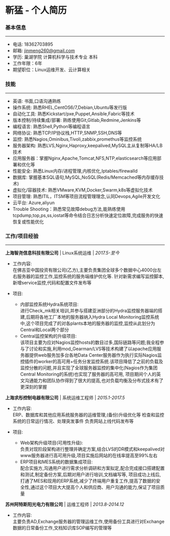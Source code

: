 # __靳猛 - 个人简历__

### __基本信息__
***
- 电话: 18362703895
- 邮箱: <jinmeng260@gmail.com>
- 学历: 巢湖学院 计算机科学与技术专业 本科
- 工作年限：6年
- 期望职位：Linux运维开发、云计算相关

### __技能__
***
- 英语: 书面,口语沟通熟练
- 操作系统: 熟悉RHEL,CentOS6/7,Debian,Ubuntu等发行版
- 自动化工具: 熟悉Kickstart/pxe,Puppet,Ansible,Fabric等技术
- 版本控制/持续集成/部署: 熟练使用Git,Gitlab,Redmine,Jenkins等
- 编程语言: 熟悉Shell,Python等编程语言
- 网络协议: 熟悉TCP/IP协议栈,HTTP,SNMP,SSH,DNS等
- 监控: 熟悉Nagios,Ominibus,Tivoli,zabbix,promethus等监控系统
- 服务器架构: 熟悉LVS,Nginx,Haproxy,keepalived,MySQL主从复制等HA/LB技术
- 应用服务器：掌握Nginx,Apache,Tomcat,NFS,NTP,elasticsearch等应用部署和优化等
- 性能安全: 熟悉Linux内存/进程管理,内核优化,Iptables/firewalld
- 数据库: 掌握基本SQL语句,MySQL,NoSQL(Redis/Memcached等内存缓存技术)
- 虚拟化/容器技术: 熟悉VMware,KVM,Docker,Swarm,k8s等虚拟化技术
- 项目管理: 熟悉ITIL，ITSM等项目流程管理理念,认同Devops,Agile开发文化
- 云平台: Azure,aliyun
- Trouble Shooting：熟悉常见故障debug方法,能熟练使用tcpdump,top,ps,ss,iostat等命令结合日志分析快速定位故障,完成服务的快速恢复或性能优化

### __工作/项目经验__
***
**上海智尧信息科技有限公司** | Linux系统运维 | *2017.5-至今*
- 工作内容:  
在佛吉亚中国投资有限公司(乙方),主要负责集团全球多个数据中心4000台左右服务器的监控工作,监控系统的服务端维护优化等. 针对新需求编写监控脚本,新增service监控,代码和配置文件发布等

- 项目:  
  - 内部监控系统Hydra系统项目:  
  进行Check_mk相关培训,并参与搭建亚洲部分的Hydra监控服务器端的搭建,后期将各地工厂本地的服务器纳入Hydra Local Monitoring监控系统中,这个项目完成了的对各plants本地的服务器的监控,监控从此划分为Central和Local两个部分
  - Central监控架构的升级项目:  
  该项目主要为应对Nagios监控hosts的数目过多,国际链路等问题;我全程参与了讨论和实施,利用mod_Gearman/LVS等技术构建了以apache应用服务器提供web服务加多台各地Data Center服务器作为执行实际Nagios监控插件的worker的高可用+任务分发监控系统.该项目降低了之前的负载及监控分散的问题,并且实现了全球服务器监控的集中化(Nagios作为集团Central Monitoring的系统)也实现了服务器的高可用, 项目期间个人的英文沟通能力和团队协作得到了很大的提高,也对负载均衡及分布式技术有了更深刻的掌握


**上海求彤控制电器有限公司** | 系统运维工程师 | *2015.1-2017.5*
- 工作内容:  
ERP、数据库和其他应用系统服务器的运维管理,(备份)升级优化等
检查和监控系统的日常运行情况、处理突发事件
负责网站上线代码发布等

- 项目:
  - Web架构升级项目(可用性升级):  
  负责对现阶段架构进行整理并确定方案,结合LVS的DR模式和keepalived对www服务器进行高可用升级,项目实施后网站的在线率提高至99%左右
  - ERP项目和MES系统的数据集成项目:  
  配合实施方,沟通用户进行需求分析调研和方案拟定,配合完成接口搭建配置和测试,制定备份方案,后期对用户进行培训,文档编写等, 项目成功上线后,打通了MES和现用的ERP系统,减少了终端用户重复工作,提高了数据的安全性,通过这个项目大大提高个人和供应商、用户沟通的能力,保证了项目质量

**苏州阿特斯阳光电力有限公司** | 运维工程师 | *2013.8-2014.12*
- 工作内容:  
主要负责AD,Exchange服务器的管理运维工作,使用备份工具进行对Exchange数据的日常备份工作,文档知识库SOP编写的管理等
